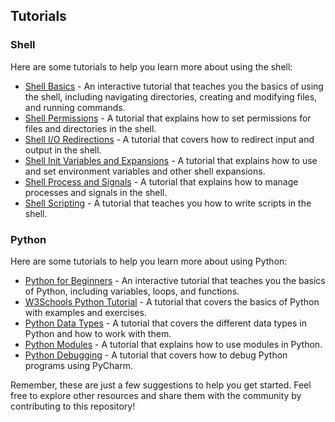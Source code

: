 ## Tutorials

### Shell

Here are some tutorials to help you learn more about using the shell:

- [Shell Basics](https://www.learnshell.org/) - An interactive tutorial that teaches you the basics of using the shell, including navigating directories, creating and modifying files, and running commands.
- [Shell Permissions](https://www.tutorialspoint.com/unix/unix-file-permission.htm) - A tutorial that explains how to set permissions for files and directories in the shell.
- [Shell I/O Redirections](https://www.geeksforgeeks.org/input-output-redirections-in-linuxunix/) - A tutorial that covers how to redirect input and output in the shell.
- [Shell Init Variables and Expansions](https://tldp.org/LDP/abs/html/variables.html) - A tutorial that explains how to use and set environment variables and other shell expansions.
- [Shell Process and Signals](https://www.geeksforgeeks.org/signals-in-linuxunix/) - A tutorial that explains how to manage processes and signals in the shell.
- [Shell Scripting](https://www.shellscript.sh/) - A tutorial that teaches you how to write scripts in the shell.

### Python

Here are some tutorials to help you learn more about using Python:

- [Python for Beginners](https://www.learnpython.org/) - An interactive tutorial that teaches you the basics of Python, including variables, loops, and functions.
- [W3Schools Python Tutorial](https://www.w3schools.com/python/) - A tutorial that covers the basics of Python with examples and exercises.
- [Python Data Types](https://realpython.com/python-data-types/) - A tutorial that covers the different data types in Python and how to work with them.
- [Python Modules](https://www.tutorialspoint.com/python/python_modules.htm) - A tutorial that explains how to use modules in Python.
- [Python Debugging](https://www.jetbrains.com/help/pycharm/debugging-your-first-python-application.html) - A tutorial that covers how to debug Python programs using PyCharm.

Remember, these are just a few suggestions to help you get started. Feel free to explore other resources and share them with the community by contributing to this repository!
